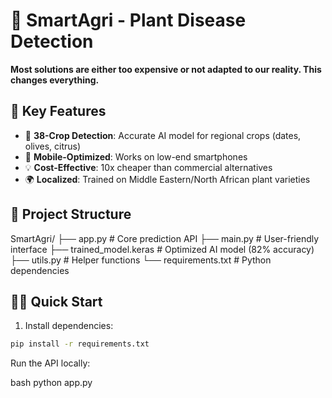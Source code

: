 # 🌱 SmartAgri - Plant Disease Detection

**Most solutions are either too expensive or not adapted to our reality. This changes everything.**

## 🚀 Key Features

- 🧠 **38-Crop Detection**: Accurate AI model for regional crops (dates, olives, citrus)
- 📱 **Mobile-Optimized**: Works on low-end smartphones
- 💡 **Cost-Effective**: 10x cheaper than commercial alternatives
- 🌍 **Localized**: Trained on Middle Eastern/North African plant varieties

## 📂 Project Structure

SmartAgri/
├── app.py # Core prediction API
├── main.py # User-friendly interface
├── trained_model.keras # Optimized AI model (82% accuracy)
├── utils.py # Helper functions
└── requirements.txt # Python dependencies

## 🧑‍💻 Quick Start

1. Install dependencies:

```bash
pip install -r requirements.txt
```

Run the API locally:

bash
python app.py
